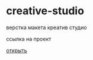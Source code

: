 # creative-studio
верстка макета креатив студио
<p>ссылка на проект</p>
<a href="https://ruslanfrontend.github.io/creative-studio/index.html">открыть</a>

